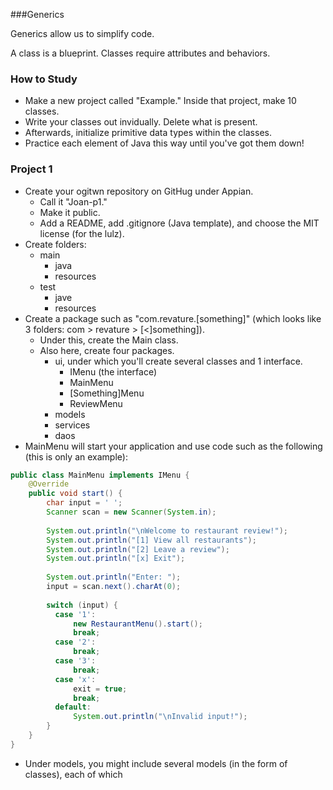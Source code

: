 ###Generics

Generics allow us to simplify code.

A class is a blueprint. Classes require attributes and behaviors.

### How to Study

* Make a new project called "Example." Inside that project, make 10 classes.
* Write your classes out invidually. Delete what is present.
* Afterwards, initialize primitive data types within the classes.
* Practice each element of Java this way until you've got them down!

### Project 1

* Create your ogitwn repository on GitHug under Appian.
  * Call it "Joan-p1."
  * Make it public.
  * Add a README, add .gitignore (Java template), and choose the MIT license (for the lulz).
* Create folders:
  * main
    * java
    * resources
  * test
    * jave
    * resources
* Create a package such as "com.revature.[something]" (which looks like 3 folders: com > revature > [<]something]).
  * Under this, create the Main class.
  * Also here, create four packages.
      * ui, under which you'll create several classes and 1 interface.
        * IMenu (the interface)
        * MainMenu
        * [Something]Menu
        * ReviewMenu
      * models
      * services
      * daos
* MainMenu will start your application and use code such as the following (this is only an example):

```java
public class MainMenu implements IMenu {
    @Override
    public void start() {
        char input = ' ';
        Scanner scan = new Scanner(System.in);
        
        System.out.println("\nWelcome to restaurant review!");
        System.out.println("[1] View all restaurants");
        System.out.println("[2] Leave a review");
        System.out.println("[x] Exit");
        
        System.out.println("Enter: ");
        input = scan.next().charAt(0);
        
        switch (input) {
          case '1':
              new RestaurantMenu().start();
              break;
          case '2':
              break;
          case '3':
              break;
          case 'x': 
              exit = true;
              break;
          default:
              System.out.println("\nInvalid input!");
        }
    }
}
```

* Under models, you might include several models (in the form of classes), each of which 